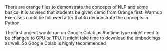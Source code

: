 There are orange files to demonstrate the concepts of NLP and some basics. It is advised that students be given demo from Orange first. 
Warmup Exercises could be followed after that to demonstrate the concepts in Python. 

The first project would run on Google Colab as Runtime type might need to be changed to GPU or TPU. 
It might take time to download the embeddings as well. So Google Colab is highly recommended

